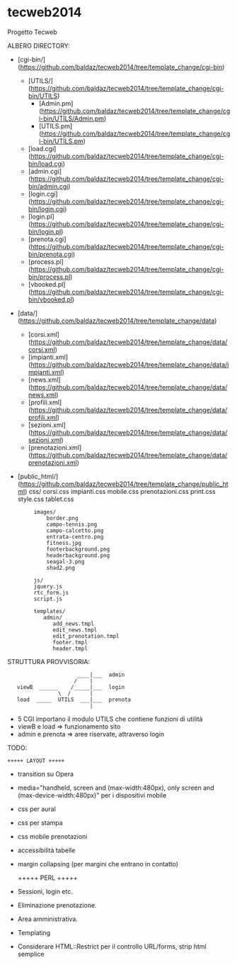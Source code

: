 tecweb2014
==========

Progetto Tecweb

ALBERO DIRECTORY:

* [cgi-bin/] (https://github.com/baldaz/tecweb2014/tree/template_change/cgi-bin)
	* [UTILS/] (https://github.com/baldaz/tecweb2014/tree/template_change/cgi-bin/UTILS)
		* [Admin.pm] (https://github.com/baldaz/tecweb2014/tree/template_change/cgi-bin/UTILS/Admin.pm)
        * [UTILS.pm] (https://github.com/baldaz/tecweb2014/tree/template_change/cgi-bin/UTILS.pm)
	* [load.cgi] (https://github.com/baldaz/tecweb2014/tree/template_change/cgi-bin/load.cgi)
	* [admin.cgi] (https://github.com/baldaz/tecweb2014/tree/template_change/cgi-bin/admin.cgi)
	* [login.cgi] (https://github.com/baldaz/tecweb2014/tree/template_change/cgi-bin/login.cgi)
	* [login.pl] (https://github.com/baldaz/tecweb2014/tree/template_change/cgi-bin/login.pl)
	* [prenota.cgi] (https://github.com/baldaz/tecweb2014/tree/template_change/cgi-bin/prenota.cgi)
	* [process.pl] (https://github.com/baldaz/tecweb2014/tree/template_change/cgi-bin/process.pl)
	* [vbooked.pl] (https://github.com/baldaz/tecweb2014/tree/template_change/cgi-bin/vbooked.pl)
* [data/] (https://github.com/baldaz/tecweb2014/tree/template_change/data)
  	* [corsi.xml] (https://github.com/baldaz/tecweb2014/tree/template_change/data/corsi.xml)
	* [impianti.xml] (https://github.com/baldaz/tecweb2014/tree/template_change/data/impianti.xml)
	* [news.xml] (https://github.com/baldaz/tecweb2014/tree/template_change/data/news.xml)
	* [profili.xml] (https://github.com/baldaz/tecweb2014/tree/template_change/data/profili.xml)
	* [sezioni.xml] (https://github.com/baldaz/tecweb2014/tree/template_change/data/sezioni.xml)
	* [prenotazioni.xml] (https://github.com/baldaz/tecweb2014/tree/template_change/data/prenotazioni.xml)

* [public_html/] (https://github.com/baldaz/tecweb2014/tree/template_change/public_html)
	       css/
	            corsi.css
		    impianti.css
		    mobile.css
		    prenotazioni.css
		    print.css
		    style.css
		    tablet.css
	       
	       images/
		       border.png
		       campo-tennis.png
		       campo-calcetto.png
		       entrata-centro.png
		       fitness.jpg
		       footerbackground.png
		       headerbackground.png
		       seagal-3.png
		       shad2.png

	       js/
		   jquery.js
		   rtc_form.js
		   script.js

	       templates/
			  admin/
				 add_news.tmpl
				 edit_news.tmpl
				 edit_prenotation.tmpl
				 footer.tmpl
				 header.tmpl       

STRUTTURA PROVVISORIA:
    
                          ____|___  admin
                         /    |
       viewB  ______    /_____|___  login 
                    \  /      |
       load  _____  UTILS  ___|___  prenota
                              |
           
- 5 CGI importano il modulo UTILS che contiene funzioni di utilità
- viewB e load => funzionamento sito
- admin e prenota => aree riservate, attraverso login

TODO:

	+++++ LAYOUT +++++

- transition su Opera
- media="handheld, screen and (max-width:480px), only screen and (max-device-width:480px)" per i dispositivi mobile
- css per aural
- css per stampa
- css mobile prenotazioni
- accessibilità tabelle
- margin collapsing (per margini che entrano in contatto)

  	+++++ PERL +++++

- Sessioni, login etc.
- Eliminazione prenotazione.
- Area amministrativa.
- Templating
- Considerare HTML::Restrict per il controllo URL/forms, strip html semplice